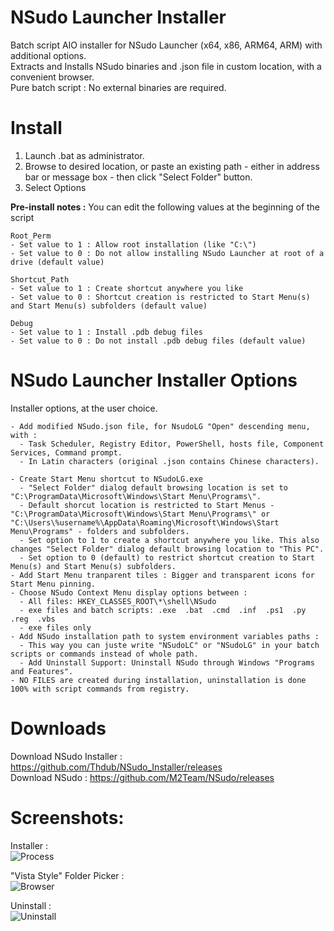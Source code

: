 # NSudo Launcher Installer  
Batch script AIO installer for NSudo Launcher (x64, x86, ARM64, ARM) with additional options.  
Extracts and Installs NSudo binaries and .json file in custom location, with a convenient browser.  
Pure batch script : No external binaries are required.  

# Install  
1. Launch .bat as administrator.  
2. Browse to desired location, or paste an existing path - either in address bar or message box - then click "Select Folder" button.  
3. Select Options  

**Pre-install notes :** You can edit the following values at the beginning of the script  
```
Root_Perm
- Set value to 1 : Allow root installation (like "C:\")  
- Set value to 0 : Do not allow installing NSudo Launcher at root of a drive (default value)  
```
```
Shortcut_Path
- Set value to 1 : Create shortcut anywhere you like  
- Set value to 0 : Shortcut creation is restricted to Start Menu(s) and Start Menu(s) subfolders (default value)  
```
```
Debug
- Set value to 1 : Install .pdb debug files 
- Set value to 0 : Do not install .pdb debug files (default value)  
```
# NSudo Launcher Installer Options  
Installer options, at the user choice.  

    - Add modified NSudo.json file, for NsudoLG "Open" descending menu, with :  
      - Task Scheduler, Registry Editor, PowerShell, hosts file, Component Services, Command prompt.  
      - In Latin characters (original .json contains Chinese characters).
    
    - Create Start Menu shortcut to NSudoLG.exe  
      - "Select Folder" dialog default browsing location is set to "C:\ProgramData\Microsoft\Windows\Start Menu\Programs\".
      - Default shorcut location is restricted to Start Menus - "C:\ProgramData\Microsoft\Windows\Start Menu\Programs\" or "C:\Users\%username%\AppData\Roaming\Microsoft\Windows\Start Menu\Programs" - folders and subfolders.  
      - Set option to 1 to create a shortcut anywhere you like. This also changes "Select Folder" dialog default browsing location to "This PC".
      - Set option to 0 (default) to restrict shortcut creation to Start Menu(s) and Start Menu(s) subfolders.  
    - Add Start Menu tranparent tiles : Bigger and transparent icons for Start Menu pinning.  
    - Choose NSudo Context Menu display options between :  
      - All files: HKEY_CLASSES_ROOT\*\shell\NSudo  
      - exe files and batch scripts: .exe  .bat  .cmd  .inf  .ps1  .py  .reg  .vbs  
      - exe files only  
    - Add NSudo installation path to system environment variables paths :  
      - This way you can juste write "NSudoLC" or "NSudoLG" in your batch scripts or commands instead of whole path.  
      - Add Uninstall Support: Uninstall NSudo through Windows "Programs and Features".  
    - NO FILES are created during installation, uninstallation is done 100% with script commands from registry.  

# Downloads  
Download NSudo Installer : https://github.com/Thdub/NSudo_Installer/releases  
Download NSudo : https://github.com/M2Team/NSudo/releases  

# Screenshots:
Installer :  
![Process](http://u.cubeupload.com/qrP722m4/45kw47.png)  

"Vista Style" Folder Picker :  
![Browser](http://u.cubeupload.com/qrP722m4/eL3rPi.png)

Uninstall :  
![Uninstall](http://u.cubeupload.com/qrP722m4/kHc5w6.png)

